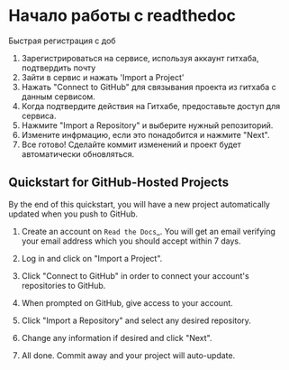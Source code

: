 Начало работы с readthedoc
===========================

Быстрая регистрация с доб

1. Зарегистрироваться на сервисе, используя аккаунт гитхаба, подтвердить почту
2. Зайти в сервис и нажать 'Import a Project'
3. Нажать "Connect to GitHub" для связывания проекта из гитхаба с данным сервисом.
4. Когда подтвердите действия на Гитхабе, предоставьте доступ для сервиса.
5. Нажмите "Import a Repository" и выберите нужный репозиторий.
6. Измените инфрмацию, если это понадобится и нажмите "Next".
7. Все готово! Сделайте коммит изменений и проект будет автоматически обновляться.




Quickstart for GitHub-Hosted Projects
-------------------------------------

By the end of this quickstart, you will have a new project automatically updated
when you push to GitHub.

1. Create an account on `Read the Docs`_.  You will get an email verifying your
   email address which you should accept within 7 days.

2. Log in and click on "Import a Project".

3. Click "Connect to GitHub" in order to connect your account's repositories to GitHub.

4. When prompted on GitHub, give access to your account.

5. Click "Import a Repository" and select any desired repository.

6. Change any information if desired and click "Next".

7. All done.  Commit away and your project will auto-update.

